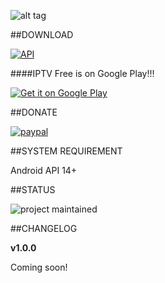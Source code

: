 ![alt tag](http://s32.postimg.org/lcrg2kfph/Progetto_Icona_Copia.png) 


##DOWNLOAD

[![API](https://img.shields.io/badge/API-14%2B-yellow.svg?style=flat)](https://android-arsenal.com/api?level=14)

####IPTV Free is on Google Play!!!

<a href="null">
<img alt="Get it on Google Play" src="http://s13.postimg.org/543fm7tuf/google_play.png" />
</a>

##DONATE

[![paypal](https://www.paypalobjects.com/en_US/i/btn/btn_donateCC_LG.gif)](https://www.paypal.com/cgi-bin/webscr?cmd=_s-xclick&hosted_button_id=D6QRUWYCM5DFE)

##SYSTEM REQUIREMENT

Android API 14+

##STATUS

![project maintained](https://img.shields.io/badge/Project-Maintained-green.svg)

##CHANGELOG

**v1.0.0**

Coming soon!
